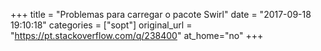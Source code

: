 +++
title = "Problemas para carregar o pacote Swirl"
date = "2017-09-18 19:10:18"
categories = ["sopt"]
original_url = "https://pt.stackoverflow.com/q/238400"
at_home="no"
+++

